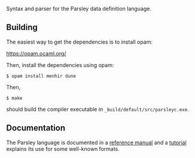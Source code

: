 
Syntax and parser for the Parsley data definition language.

Building
--------

The easiest way to get the dependencies is to install opam:

https://opam.ocaml.org/

Then, install the dependencies using opam:

```
$ opam install menhir dune
```

Then,
```
$ make
```
should build the compiler executable in `_build/default/src/parsleyc.exe`.

Documentation
-------------

The Parsley language is documented in a [reference
manual](doc/readme.adoc) and a [tutorial](doc/tutorial/overview.adoc)
explains its use for some well-known formats.
